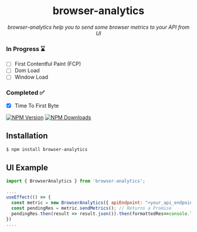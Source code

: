 <div align="center">
  
# browser-analytics

<i> browser-analytics help you to send some browser metrics to your API from UI </i>

</div>

<h3>In Progress ⌛</h3>

- [ ] First Contentful Paint (FCP)
- [ ] Dom Load 
- [ ] Window Load

<h3>Completed ✅ </h3>

- [x] Time To First Byte

[![NPM Version][npm-version-image]][npm-url]
[![NPM Downloads][npm-downloads-image]][npm-url]

## Installation

```sh
$ npm install browser-analytics
```

[npm-downloads-image]: https://badgen.net/npm/dw/browser-analytics
[npm-url]: https://www.npmjs.com/package/browser-analytics
[npm-version-image]: https://badgen.net/npm/v/browser-analytics

## UI Example

<!-- eslint-disable no-unused-vars -->

```js
import { BrowserAnalytics } from 'browser-analytics';

....
useEffect(() => {
  const metric = new BrowserAnalytics({ apiEndpoint: "<your_api_endpoint>" }) 
  const pendingRes = metric.sendMetrics(); // Returns a Promise
  pendingRes.then(result => result.json()).then(formattedRes=>console.log(formattedRes));
})
....        
```
